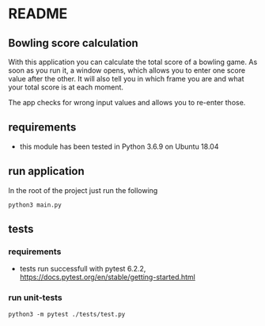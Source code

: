 # README
## Bowling score calculation
With this application you can calculate the total score of a bowling game. As
soon as you run it, a window opens, which allows you to enter one score value
after the other. It will also tell you in which frame you are and what your
total score is at each moment.

The app checks for wrong input values and allows you to re-enter those.

## requirements
* this module has been tested in Python 3.6.9 on Ubuntu 18.04

## run application
In the root of the project just run the following

`python3 main.py`

## tests
### requirements
* tests run successfull with pytest 6.2.2, https://docs.pytest.org/en/stable/getting-started.html

### run unit-tests
`python3 -m pytest ./tests/test.py`
